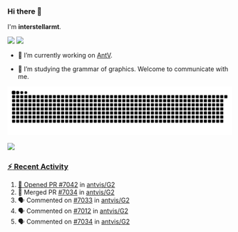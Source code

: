 ### Hi there 👋

I'm **interstellarmt**.

[![](https://img.shields.io/endpoint?url=https://awards.antv.vision/interstellarmt-g2-contributor.json)](https://github.com/antvis/g2)
[![](https://img.shields.io/endpoint?url=https://awards.antv.vision/interstellarmt-gpt-vis-contributor.json)](https://github.com/antvis/gpt-vis)

- 🔭 I’m currently working on [AntV](https://github.com/antvis).

- 📖 I’m studying the grammar of graphics. Welcome to communicate with me.

![](https://raw.githubusercontent.com/interstellarmt/interstellarmt/refs/heads/output/github-contribution-grid-snake.svg)
<div>
  <a href="https://github.com/interstellarmt">
  <img height="180em" src="https://github-readme-stats-eight-theta.vercel.app/api?username=interstellarmt&show_icons=true&include_all_commits=true&count_private=true&theme=tokyonight"/>
</div>
    
### :zap: Recent Activity

<!--START_SECTION:activity-->
1. 💪 Opened PR [#7042](https://github.com/antvis/G2/pull/7042) in [antvis/G2](https://github.com/antvis/G2)
2. 🎉 Merged PR [#7034](https://github.com/antvis/G2/pull/7034) in [antvis/G2](https://github.com/antvis/G2)
3. 🗣 Commented on [#7033](https://github.com/antvis/G2/issues/7033#issuecomment-3083954801) in [antvis/G2](https://github.com/antvis/G2)
4. 🗣 Commented on [#7012](https://github.com/antvis/G2/issues/7012#issuecomment-3083938812) in [antvis/G2](https://github.com/antvis/G2)
5. 🗣 Commented on [#7034](https://github.com/antvis/G2/pull/7034#issuecomment-3083933944) in [antvis/G2](https://github.com/antvis/G2)
<!--END_SECTION:activity-->

